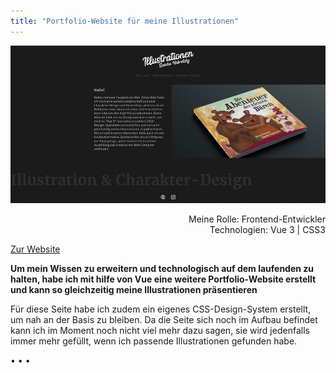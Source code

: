 ```yaml
---
title: "Portfolio-Website für meine Illustrationen"
---
```


![Website um meine Illustrationen zu präsentieren](../images/Website_Illustrationen.jpg)

<div style="text-align: right">Meine Rolle: Frontend-Entwickler</div>
<div style="text-align: right">Technologien: Vue 3 | CSS3</div>

[Zur Website](http://www.sascha-nabrotzky.de)

**Um mein Wissen zu erweitern und technologisch auf dem laufenden zu halten, habe ich mit hilfe von Vue eine weitere Portfolio-Website erstellt und kann so gleichzeitig meine Illustrationen präsentieren**

Für diese Seite habe ich zudem ein eigenes CSS-Design-System erstellt, um nah an der Basis zu bleiben. Da die Seite sich noch im Aufbau befindet kann ich im Moment noch nicht viel mehr dazu sagen, sie wird jedenfalls immer mehr gefüllt, wenn ich passende Illustrationen gefunden habe.

<p>&bull; &bull; &bull;</p>
